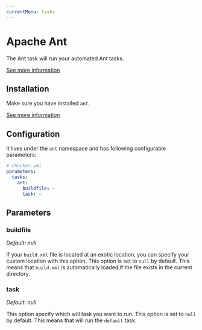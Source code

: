 ```yaml
---
currentMenu: tasks
---
```


# Apache Ant

The Ant task will run your automated Ant tasks.

[See more information](https://ant.apache.org/)

## Installation

Make sure you have installed `ant`.

[See more information](http://ant.apache.org/manual/install.html)

## Configuration

It lives under the `ant` namespace and has following configurable parameters:

```yaml
# checker.yml
parameters:
  tasks:
    ant:
      buildfile: ~
      task: ~
```

## Parameters

### buildfile

*Default: null*

If your `build.xml` file is located at an exotic location,
you can specify your custom location with this option.
This option is set to `null` by default. 
This means that `build.xml` is automatically loaded
if the file exists in the current directory.

### task

*Default: null*

This option specify which will task you want to run.
This option is set to `null` by default. 
This means that will run the `default` task.
